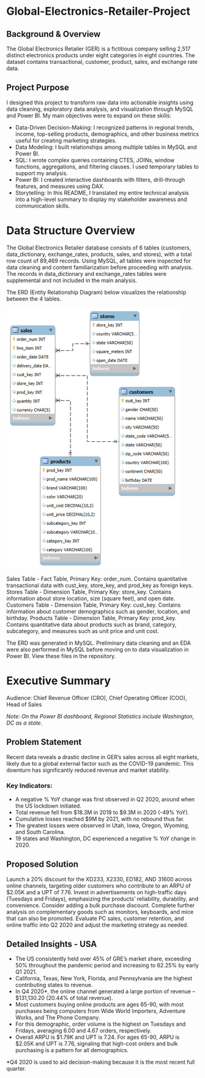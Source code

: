 # Global-Electronics-Retailer-Project

## Background & Overview
The Global Electronics Retailer (GER) is a fictitious company selling 2,517 distinct electronics products under eight categories in eight countries. The dataset contains transactional, customer, product, sales, and exchange rate data.

## Project Purpose
I designed this project to transform raw data into actionable insights using data cleaning, exploratory data analysis, and visualization through MySQL and Power BI. My main objectives were to expand on these skills:
- Data-Driven Decision-Making: I recognized patterns in regional trends, income, top-selling products, demographics, and other business metrics useful for creating marketing strategies.
- Data Modeling: I built relationships among multiple tables in MySQL and Power BI.
- SQL: I wrote complex queries containing CTES, JOINs, window functions, aggregations, and filtering clauses. I used temporary tables to support my analysis.
- Power BI: I created interactive dashboards with filters, drill-through features, and measures using DAX.
- Storytelling: In this README, I translated my entire technical analysis into a high-level summary to display my stakeholder awareness and communication skills.

# Data Structure Overview
The Global Electronics Retailer database consists of 6 tables (customers, data_dictionary, exchange_rates, products, sales, and stores), with a total row count of 89,469 records. Using MySQL, all tables were inspected for data cleaning and content familiarization before proceeding with analysis. The records in data_dictionary and exchange_rates tables were supplemental and not included in the main analysis. 

The ERD (Entity Relationship Diagram) below visualizes the relationship between the 4 tables. 

![Picture of the Global Electronics Retailer ERD](<Global Electronics Retailer Project - ERD.png>)

Sales Table - Fact Table, Primary Key: order_num. Contains quantitative transactional data with cust_key, store_key, and prod_key as foreign keys.
Stores Table - Dimension Table, Primary Key: store_key. Contains information about store location, size (square feet), and open date. 
Customers Table - Dimension Table, Primary Key: cust_key. Contains information about customer demographics such as gender, location, and birthday.
Products Table - Dimension Table, Primary Key: prod_key. Contains quantitative data about products such as brand, category, subcategory, and measures such as unit price and unit cost.

The ERD was generated in MySQL. Preliminary data cleaning and an EDA were also performed in MySQL before moving on to data visualization in Power BI. View these files in the repository.

# Executive Summary
Audience: Chief Revenue Officer (CRO), Chief Operating Officer (COO), Head of Sales

*Note: On the Power BI dashboard, Regional Statistics include Washington, DC as a state.*

## Problem Statement
Recent data reveals a drastic decline in GER’s sales across all eight markets, likely due to a global external factor such as the COVID-19 pandemic. This downturn has significantly reduced revenue and market stability.

### Key Indicators:
- A negative % YoY change was first observed in Q2 2020, around when the US lockdown initiated.
- Total revenue fell from $18.3M in 2019 to $9.3M in 2020 (-49% YoY).
- Cumulative losses reached $9M by 2021, with no rebound thus far.
- The greatest losses were observed in Utah, Iowa, Oregon, Wyoming, and South Carolina.
- 19 states and Washington, DC experienced a negative % YoY change in 2020.

## Proposed Solution
Launch a 20% discount for the XD233, X2330, ED182, AND 31600 across online channels, targeting older customers who contribute to an ARPU of $2.05K and a UPT of 7.76. Invest in advertisements on high-traffic days (Tuesdays and Fridays), emphasizing the products’ reliability, durability, and convenience. Consider adding a bulk purchase discount. Complete further analysis on complementary goods such as monitors, keyboards, and mice that can also be promoted. Evaluate PC sales, customer retention, and online traffic into Q2 2020 and adjust the marketing strategy as needed.

## Detailed Insights - USA
- The US consistently held over 45% of GRE’s market share, exceeding 50% throughout the pandemic period and increasing to 62.25% by early Q1 2021.
- California, Texas, New York, Florida, and Pennsylvania are the highest contributing states to revenue.
- In Q4 2020*, the online channel generated a large portion of revenue – $131,130.20 (20.44% of total revenue).
- Most customers buying online products are ages 65-90, with most purchases being computers from Wide World Importers, Adventure Works, and The Phone Company.
- For this demographic, order volume is the highest on Tuesdays and Fridays, averaging 6.00 and 4.67 orders, respectively.
- Overall ARPU is $1.79K and UPT is 7.24. For ages 65-90, ARPU is $2.05K and UPT is 7.76, signaling that high-cost orders and bulk purchasing is a pattern for all demographics.

*Q4 2020 is used to aid decision-making because it is the most recent full quarter.

